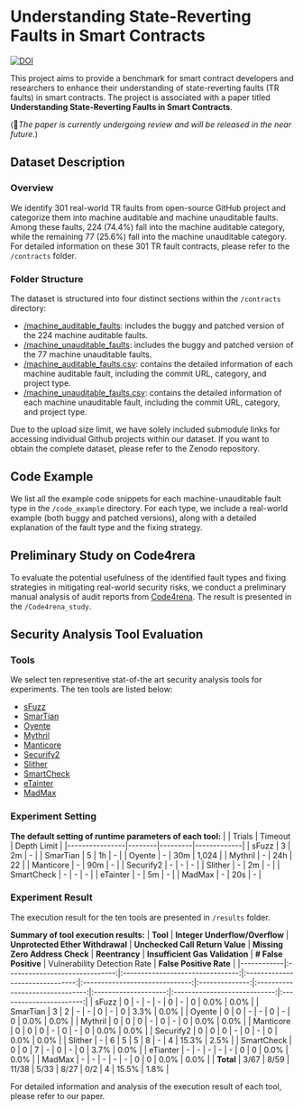 # Understanding State-Reverting Faults in Smart Contracts
[![DOI](https://zenodo.org/badge/DOI/10.5281/zenodo.11889080.svg)](https://doi.org/10.5281/zenodo.11889080)

This project aims to provide a benchmark for smart contract developers and researchers to enhance their understanding of state-reverting faults (TR faults) in smart contracts.
The project is associated with a paper titled <b>Understanding State-Reverting Faults in Smart Contracts</b>.

(🌟<i>The paper is currently undergoing review and will be released in the near future</i>.)


## Dataset Description 
### Overview
We identify 301 real-world TR faults from open-source GitHub project and categorize them into machine auditable and machine unauditable faults. 
Among these faults, 224 (74.4%) fall into the machine auditable category, while the remaining 77 (25.6%) fall into the machine unauditable category. For detailed information on these 301 TR fault contracts, please refer to the `/contracts` folder.

### Folder Structure
The dataset is structured into four distinct sections within the `/contracts` directory:
+ [/machine_auditable_faults](/contracts/machine_auditable_faults): includes the buggy and patched version of the 224 machine auditable faults.
+ [/machine_unauditable_faults](/contracts/machine_unauditable_faults): includes the buggy and patched version of the 77 machine unauditable faults.
+ [/machine_auditable_faults.csv](/contracts/machine_auditable_faults.csv): contains the detailed information of each machine auditable fault, including the commit URL, category, and project type.
+ [/machine_unauditable_faults.csv](/contracts/machine_unauditable_faults.csv): contains the detailed information of each machine unauditable fault, including the commit URL, category, and project type.

Due to the upload size limit, we have solely included submodule links for accessing individual Github projects within our dataset. If you want to obtain the complete dataset, please refer to the Zenodo repository.

## Code Example
We list all the example code snippets for each machine-unauditable fault type in the `/code_example` directory. 
For each type, we include a real-world example (both buggy and patched versions), along with a detailed explanation of the fault type and the fixing strategy.

## Preliminary Study on Code4rera
To evaluate the potential usefulness of the identified fault types and fixing strategies in mitigating real-world security risks, we conduct a preliminary manual analysis of audit reports from [Code4rena](https://code4rena.com).
The result is presented in the `/Code4rena_study`.


## Security Analysis Tool Evaluation
### Tools
We select ten representive stat-of-the art security analysis tools for experiments. The ten tools are listed below:
* [sFuzz](https://github.com/duytai/sFuzz)
* [SmarTian](https://github.com/SoftSec-KAIST/Smartian)
* [Oyente](https://github.com/enzymefinance/oyente)
* [Mythril](https://github.com/ConsenSys/mythril)
* [Manticore](https://github.com/trailofbits/manticore)
* [Securify2](https://github.com/eth-sri/securify2)
* [Slither](https://github.com/crytic/slither)
* [SmartCheck](https://github.com/smartdec/smartcheck)
* [eTainter](https://github.com/DependableSystemsLab/eTainter)
* [MadMax](https://github.com/nevillegrech/MadMax)

### Experiment Setting
 
**The default setting of runtime parameters of each tool:**
|                | Trials | Timeout | Depth Limit |
|----------------|--------|---------|-------------|
| sFuzz          | 3      | 2m      | -           |
| SmarTian       | 5      | 1h      | -           |
| Oyente         | -      | 30m     | 1,024       |
| Mythril        | -      | 24h     | 22          |
| Manticore      | -      | 90m     | -           |
| Securify2      | -      | -       | -           |
| Slither        | -      | 2m      | -           |
| SmartCheck     | -      | -       | -           |
| eTainter       | -      | 5m      | -           |
| MadMax         | -      | 20s     | -           |


### Experiment Result
The execution result for the ten tools are presented in `/results` folder.

**Summary of tool execution results:**
| **Tool**   | **Integer Underflow/Overflow** | **Unprotected Ether Withdrawal** | **Unchecked Call Return Value** | **Missing Zero Address Check** | **Reentrancy** | **Insufficient Gas Validation** | **# False Positive** | Vulnerability Detection Rate | **False Positive Rate** |
|------------|:------------------------------:|:--------------------------------:|:-------------------------------:|:------------------------------:|:--------------:|:-------------------------------:|:--------------------:|:----------------------------:|:-----------------------:|
| sFuzz      |                0               |                 -                |                -                |                -               |        0       |                -                |           0          |             0.0%             |           0.0%          |
| SmarTian   |                3               |                 2                |                -                |                -               |        0       |                -                |           0          |             3.3%             |           0.0%          |
| Oyente     |                0               |                 0                |                -                |                -               |        0       |                -                |           0          |             0.0%             |           0.0%          |
| Mythril    |                0               |                 0                |                0                |                -               |        0       |                -                |           0          |             0.0%             |           0.0%          |
| Manticore  |                0               |                 0                |                0                |                -               |        0       |                -                |           0          |             0.0%             |           0.0%          |
| Securify2  |                0               |                 0                |                0                |                -               |        0       |                -                |           0          |             0.0%             |           0.0%          |
| Slither    |                -               |                 6                |                5                |                5               |        8       |                -                |           4          |             15.3%            |           2.5%          |
| SmartCheck |                0               |                 0                |                7                |                -               |        0       |                -                |           0          |             3.7%             |           0.0%          |
| eTianter   |                -               |                 -                |                -                |                -               |        -       |                0                |           0          |             0.0%             |           0.0%          |
| MadMax     |                -               |                 -                |                -                |                -               |        -       |                0                |           0          |             0.0%             |           0.0%          |
| **Total**  |              3/67              |               8/59               |              11/38              |              5/33              |      8/27      |               0/2               |           4          |             15.5%            |           1.8%          |


For detailed information and analysis of the execution result of each tool, please refer to our paper. 
